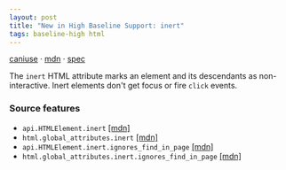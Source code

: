 ```yaml
---
layout: post
title: "New in High Baseline Support: inert"
tags: baseline-high html
---
```


[caniuse](https://caniuse.com/?search=inert) · [mdn](https://developer.mozilla.org/en-US/search?q=inert) · [spec](https://html.spec.whatwg.org/multipage/interaction.html#inert-subtrees)

The `inert` HTML attribute marks an element and its descendants as non-interactive. Inert elements don't get focus or fire `click` events.

### Source features

- ``api.HTMLElement.inert`` [[mdn]](https://developer.mozilla.org/en-US/search?q=api.HTMLElement.inert)
- ``html.global_attributes.inert`` [[mdn]](https://developer.mozilla.org/en-US/search?q=html.global_attributes.inert)
- ``api.HTMLElement.inert.ignores_find_in_page`` [[mdn]](https://developer.mozilla.org/en-US/search?q=api.HTMLElement.inert.ignores_find_in_page)
- ``html.global_attributes.inert.ignores_find_in_page`` [[mdn]](https://developer.mozilla.org/en-US/search?q=html.global_attributes.inert.ignores_find_in_page)
